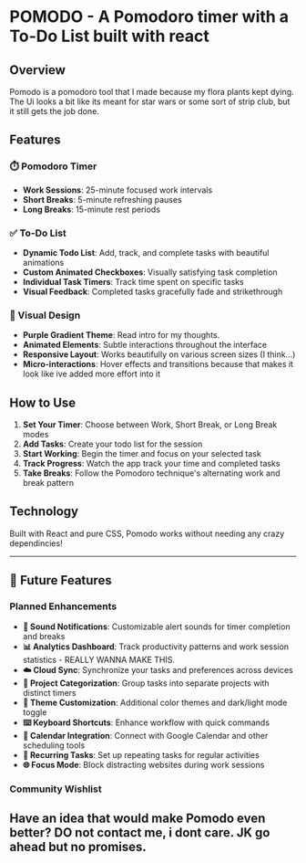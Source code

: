 # POMODO - A Pomodoro timer with a To-Do List built with react

## Overview
Pomodo is a pomodoro tool that I made because my flora plants kept dying. The Ui looks a bit like its meant for star wars or some sort of strip club, but it still gets the job done.

## Features

### ⏱️ Pomodoro Timer
- **Work Sessions**: 25-minute focused work intervals
- **Short Breaks**: 5-minute refreshing pauses
- **Long Breaks**: 15-minute rest periods


### ✅ To-Do List
- **Dynamic Todo List**: Add, track, and complete tasks with beautiful animations
- **Custom Animated Checkboxes**: Visually satisfying task completion
- **Individual Task Timers**: Track time spent on specific tasks
- **Visual Feedback**: Completed tasks gracefully fade and strikethrough

### 🎨 Visual Design
- **Purple Gradient Theme**: Read intro for my thoughts.
- **Animated Elements**: Subtle interactions throughout the interface
- **Responsive Layout**: Works beautifully on various screen sizes (I think...)
- **Micro-interactions**: Hover effects and transitions  because that makes it look like ive added more effort into it

## How to Use

1. **Set Your Timer**: Choose between Work, Short Break, or Long Break modes
2. **Add Tasks**: Create your todo list for the session
3. **Start Working**: Begin the timer and focus on your selected task
4. **Track Progress**: Watch the app track your time and completed tasks
5. **Take Breaks**: Follow the Pomodoro technique's alternating work and break pattern

## Technology

Built with React and pure CSS, Pomodo works without needing any crazy dependincies!

---

## 🚀 Future Features

### Planned Enhancements

- **🔔 Sound Notifications**: Customizable alert sounds for timer completion and breaks
- **📊 Analytics Dashboard**: Track productivity patterns and work session statistics - REALLY WANNA MAKE THIS.
- **☁️ Cloud Sync**: Synchronize your tasks and preferences across devices
- **🎯 Project Categorization**: Group tasks into separate projects with distinct timers
- **🌙 Theme Customization**: Additional color themes and dark/light mode toggle
- **⌨️ Keyboard Shortcuts**: Enhance workflow with quick commands
- **📆 Calendar Integration**: Connect with Google Calendar and other scheduling tools
- **🔄 Recurring Tasks**: Set up repeating tasks for regular activities
- **🌐 Focus Mode**: Block distracting websites during work sessions

### Community Wishlist

Have an idea that would make Pomodo even better? DO not contact me, i dont care. JK go ahead but no promises.
---

